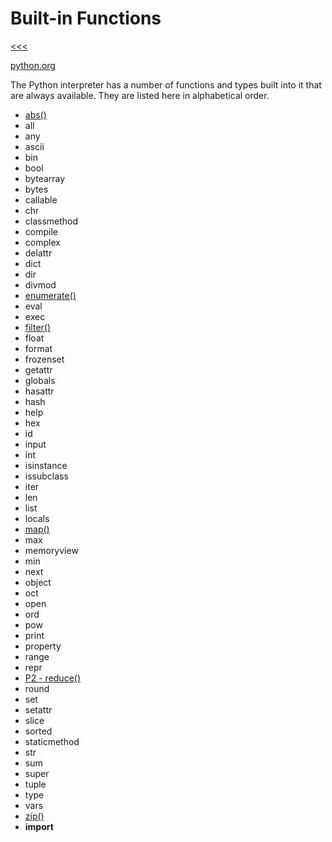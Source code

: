 
Built-in Functions
======

[<<<](https://github.com/ttltrk/PRG/blob/master/PY/DOC/OPYM/OPYM.MD)

[python.org](https://docs.python.org/3/library/functions.html)

The Python interpreter has a number of functions and types built into it that are always available. They are listed here in alphabetical order.

* [abs()](https://github.com/ttltrk/PRG/blob/master/PY/DOC/OPYM/04_MET_FUN/FUNCTIONS/BIF/ABS.MD)
* all
* any
* ascii
* bin
* bool
* bytearray
* bytes
* callable
* chr
* classmethod
* compile
* complex
* delattr
* dict
* dir
* divmod
* [enumerate()](https://github.com/ttltrk/PRG/blob/master/PY/DOC/OPYM/04_MET_FUN/FUNCTIONS/BIF/ENUMERATE.MD)
* eval
* exec
* [filter()](https://github.com/ttltrk/PRG/blob/master/PY/DOC/OPYM/04_MET_FUN/FUNCTIONS/BIF/FILTER.MD)
* float
* format
* frozenset
* getattr
* globals
* hasattr
* hash
* help
* hex
* id
* input
* int
* isinstance
* issubclass
* iter
* len
* list
* locals
* [map()](https://github.com/ttltrk/PRG/blob/master/PY/DOC/OPYM/04_MET_FUN/FUNCTIONS/BIF/MAP.MD)
* max
* memoryview
* min
* next
* object
* oct
* open
* ord
* pow
* print
* property
* range
* repr
* [P2 - reduce()](https://github.com/ttltrk/PRG/blob/master/PY/DOC/OPYM/04_MET_FUN/FUNCTIONS/BIF/REDUCE.MD)
* round
* set
* setattr
* slice
* sorted
* staticmethod
* str
* sum
* super
* tuple
* type
* vars
* [zip()](https://github.com/ttltrk/PRG/blob/master/PY/DOC/OPYM/04_MET_FUN/FUNCTIONS/BIF/ZIP.MD)
* __import__







